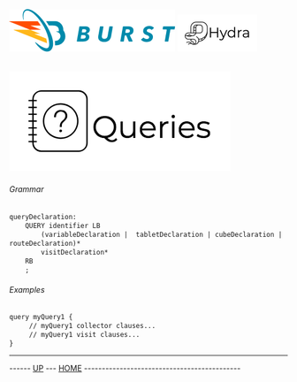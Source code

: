 ![Burst](../../../documentation/burst_h_small.png "") ![](../../doc/hydra_small.png "")
--
     
![](queries.png "")
--

###### Grammar
    queryDeclaration:
        QUERY identifier LB
            (variableDeclaration |  tabletDeclaration | cubeDeclaration | routeDeclaration)*
            visitDeclaration*
        RB
        ;

###### Examples
    query myQuery1 { 
         // myQuery1 collector clauses...
         // myQuery1 visit clauses...
    }


---
------ [UP](../readme.md) ---  [HOME](../../readme.md) --------------------------------------------
